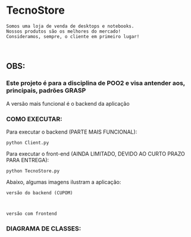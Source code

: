# TecnoStore


    Somos uma loja de venda de desktops e notebooks.
    Nossos produtos são os melhores do mercado!
    Consideramos, sempre, o cliente em primeiro lugar!


<br>

## OBS:
###  Este projeto é para a disciplina de POO2 e visa antender aos, principais, padrões GRASP


A versão mais funcional é o backend da aplicação
<br>


### COMO EXECUTAR:

Para executar o backend (PARTE MAIS FUNCIONAL):

    python Client.py

Para executar o front-end (AINDA LIMITADO, DEVIDO AO CURTO PRAZO PARA ENTREGA):

    python TecnoStore.py


Abaixo, algumas imagens ilustram a aplicação:


    versão do backend (CUPOM)
    
    
    
    versão com frontend


### DIAGRAMA DE CLASSES:



